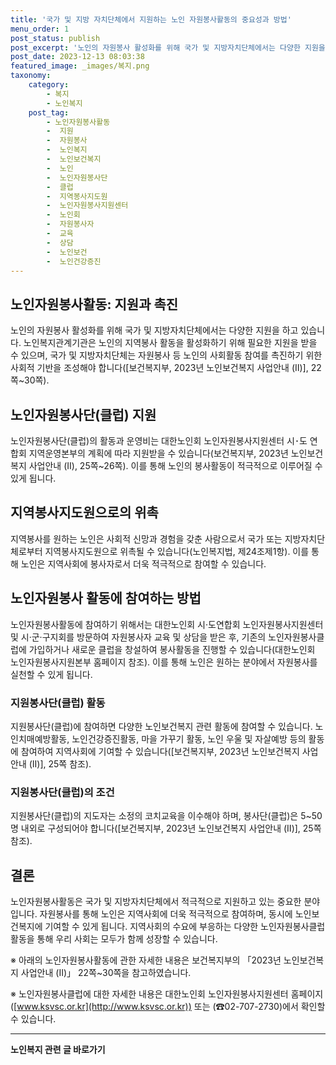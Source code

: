 ```yaml
---
title: '국가 및 지방 자치단체에서 지원하는 노인 자원봉사활동의 중요성과 방법'
menu_order: 1
post_status: publish
post_excerpt: '노인의 자원봉사 활성화를 위해 국가 및 지방자치단체에서는 다양한 지원을 하고 있습니다. 노인복지관계기관은 노인의 지역봉사 활동을 활성화하기 위해 필요한 지원을 받을 수 있으며, 국가 및 지방자치단체는 자원봉사 등 노인의 사회활동 참여를 촉진하기 위한 사회적 기반을 조성해야 합니다  보건복지부, 2023년 노인보건복지 사업안내  Ⅱ  , 22쪽 30쪽 .'
post_date: 2023-12-13 08:03:38
featured_image: _images/복지.png
taxonomy:
    category:
        - 복지
        - 노인복지
    post_tag:
        - 노인자원봉사활동
        -  지원
        -  자원봉사
        -  노인복지
        -  노인보건복지
        -  노인
        -  노인자원봉사단
        -  클럽
        -  지역봉사지도원
        -  노인자원봉사지원센터
        -  노인회
        -  자원봉사자
        -  교육
        -  상담
        -  노인보건
        -  노인건강증진
---
```



## 노인자원봉사활동: 지원과 촉진

노인의 자원봉사 활성화를 위해 국가 및 지방자치단체에서는 다양한 지원을 하고 있습니다. 노인복지관계기관은 노인의 지역봉사 활동을 활성화하기 위해 필요한 지원을 받을 수 있으며, 국가 및 지방자치단체는 자원봉사 등 노인의 사회활동 참여를 촉진하기 위한 사회적 기반을 조성해야 합니다([보건복지부, 2023년 노인보건복지 사업안내 (Ⅱ)], 22쪽~30쪽).

## 노인자원봉사단(클럽) 지원

노인자원봉사단(클럽)의 활동과 운영비는 대한노인회 노인자원봉사지원센터 시･도 연합회 지역운영본부의 계획에 따라 지원받을 수 있습니다(보건복지부, 2023년 노인보건복지 사업안내 (Ⅱ), 25쪽~26쪽). 이를 통해 노인의 봉사활동이 적극적으로 이루어질 수 있게 됩니다.

## 지역봉사지도원으로의 위촉

지역봉사를 원하는 노인은 사회적 신망과 경험을 갖춘 사람으로서 국가 또는 지방자치단체로부터 지역봉사지도원으로 위촉될 수 있습니다(노인복지법, 제24조제1항). 이를 통해 노인은 지역사회에 봉사자로서 더욱 적극적으로 참여할 수 있습니다.

## 노인자원봉사 활동에 참여하는 방법

노인자원봉사활동에 참여하기 위해서는 대한노인회 시·도연합회 노인자원봉사지원센터 및 시·군·구지회를 방문하여 자원봉사자 교육 및 상담을 받은 후, 기존의 노인자원봉사클럽에 가입하거나 새로운 클럽을 창설하여 봉사활동을 진행할 수 있습니다(대한노인회 노인자원봉사지원본부 홈페이지 참조). 이를 통해 노인은 원하는 분야에서 자원봉사를 실천할 수 있게 됩니다.

### 지원봉사단(클럽) 활동

지원봉사단(클럽)에 참여하면 다양한 노인보건복지 관련 활동에 참여할 수 있습니다. 노인치매예방활동, 노인건강증진활동, 마을 가꾸기 활동, 노인 우울 및 자살예방 등의 활동에 참여하여 지역사회에 기여할 수 있습니다([보건복지부, 2023년 노인보건복지 사업안내 (Ⅱ)], 25쪽 참조).

### 지원봉사단(클럽)의 조건

지원봉사단(클럽)의 지도자는 소정의 코치교육을 이수해야 하며, 봉사단(클럽)은 5~50명 내외로 구성되어야 합니다([보건복지부, 2023년 노인보건복지 사업안내 (Ⅱ)], 25쪽 참조).

## 결론

노인자원봉사활동은 국가 및 지방자치단체에서 적극적으로 지원하고 있는 중요한 분야입니다. 자원봉사를 통해 노인은 지역사회에 더욱 적극적으로 참여하며, 동시에 노인보건복지에 기여할 수 있게 됩니다. 지역사회의 수요에 부응하는 다양한 노인자원봉사클럽 활동을 통해 우리 사회는 모두가 함께 성장할 수 있습니다.

※ 아래의 노인자원봉사활동에 관한 자세한 내용은 보건복지부의 「2023년 노인보건복지 사업안내 (Ⅱ)」 22쪽~30쪽을 참고하였습니다.

※ 노인자원봉사클럽에 대한 자세한 내용은 대한노인회 노인자원봉사지원센터 홈페이지([www.ksvsc.or.kr](http://www.ksvsc.or.kr)) 또는 (☎02-707-2730)에서 확인할 수 있습니다.
<!-- wp:separator -->
<hr class="wp-block-separator has-alpha-channel-opacity"/>
<!-- /wp:separator -->

<!-- wp:group {"backgroundColor":"base","layout":{"type":"constrained"}} -->
<div class="wp-block-group has-base-background-color has-background"><!-- wp:paragraph {"align":"center","fontSize":"medium"} -->
<p class="has-text-align-center has-large-font-size"><strong>노인복지 관련 글 바로가기</strong></p>
<!-- /wp:paragraph -->


<!-- wp:latest-posts
{"categories":[{"id":15998,"count":19,"description":"","link":"https://uknowlaw.com/category/%eb%85%b8%ec%9d%b8%eb%b3%b5%ec%a7%80/","name":"노인복지","slug":"노인복지","taxonomy":"category","parent":0,"meta":[],"_links":{"self":[{"href":"https://uknowlaw.com/wp-json/wp/v2/categories/15998"}],"collection":[{"href":"https://uknowlaw.com/wp-json/wp/v2/categories"}],"about":[{"href":"https://uknowlaw.com/wp-json/wp/v2/taxonomies/category"}],"wp:post_type":[{"href":"https://uknowlaw.com/wp-json/wp/v2/posts?categories=15998"}],"curies":[{"name":"wp","href":"https://api.w.org/{rel}","templated":true}]}}],"postsToShow":100,"excerptLength":28,"postLayout":"grid","columns":2,"featuredImageAlign":"left","featuredImageSizeSlug":"large","fontSize":"small"} /--></div>
<!-- /wp:group -->
